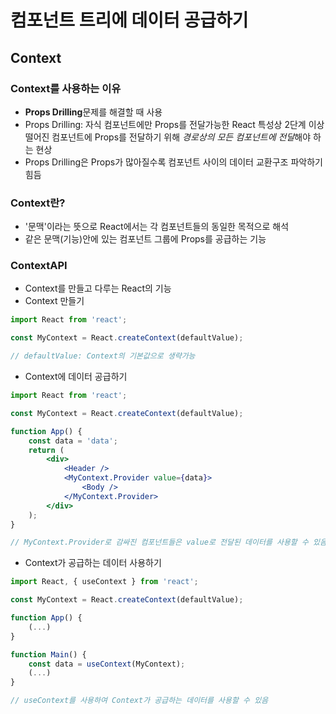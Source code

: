 # 컴포넌트 트리에 데이터 공급하기

## Context

### Context를 사용하는 이유
- **Props Drilling**문제를 해결할 때 사용
- Props Drilling: 자식 컴포넌트에만 Props를 전달가능한 React 특성상 2단계 이상 떨어진 컴포넌트에 Props를 전달하기 위해 *경로상의 모든 컴포넌트에 전달*해야 하는 현상
- Props Drilling은 Props가 많아질수록 컴포넌트 사이의 데이터 교환구조 파악하기 힘듬

### Context란?
- '문맥'이라는 뜻으로 React에서는 각 컴포넌트들의 동일한 목적으로 해석
- 같은 문맥(기능)안에 있는 컴포넌트 그룹에 Props를 공급하는 기능

### ContextAPI
- Context를 만들고 다루는 React의 기능
- Context 만들기
```jsx
import React from 'react';

const MyContext = React.createContext(defaultValue);

// defaultValue: Context의 기본값으로 생략가능
```
- Context에 데이터 공급하기
```jsx
import React from 'react';

const MyContext = React.createContext(defaultValue);

function App() {
    const data = 'data';
    return (
        <div>
            <Header />
            <MyContext.Provider value={data}>
                <Body />
            </MyContext.Provider>
        </div>
    );
}

// MyContext.Provider로 감싸진 컴포넌트들은 value로 전달된 데이터를 사용할 수 있음
```
- Context가 공급하는 데이터 사용하기
```jsx
import React, { useContext } from 'react';

const MyContext = React.createContext(defaultValue);

function App() {
    (...)
}

function Main() {
    const data = useContext(MyContext);
    (...)
}

// useContext를 사용하여 Context가 공급하는 데이터를 사용할 수 있음
```
